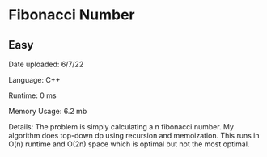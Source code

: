 
# Fibonacci Number

## Easy

Date uploaded: 6/7/22

Language: C++

Runtime: 0 ms

Memory Usage: 6.2 mb

Details: The problem is simply calculating a n fibonacci number. My algorithm does top-down dp using recursion and memoization. This runs in O(n) runtime and O(2n) space which is optimal but not the most optimal.
